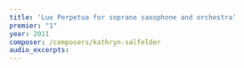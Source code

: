 ```yaml
---
title: 'Lux Perpetua for soprano saxophone and orchestra'
premier: "1"
year: 2011
composer: /composers/kathryn-salfelder
audio_excerpts: 
---
```

